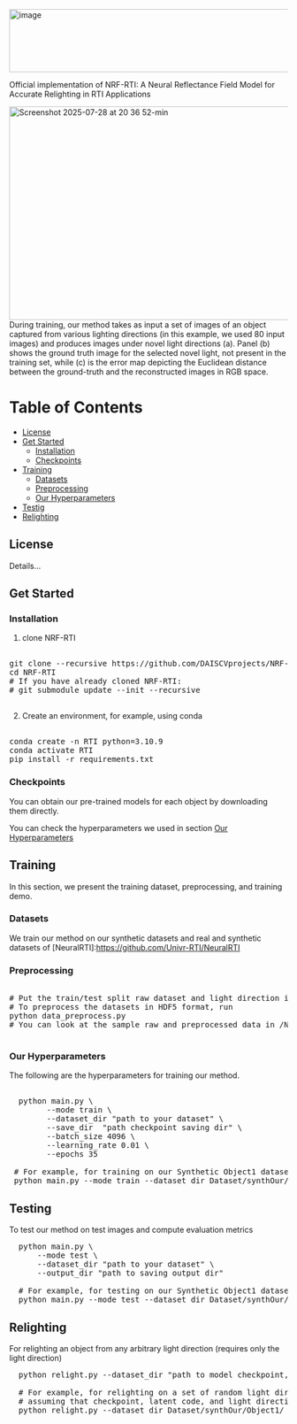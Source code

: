 <img width="966" height="114" alt="image" src="https://github.com/user-attachments/assets/c52978dd-df3a-423c-91bb-59bac65019cb" />


Official implementation of NRF-RTI: A Neural Reflectance Field Model for Accurate Relighting in RTI Applications

<img width="1420" height="386" alt="Screenshot 2025-07-28 at 20 36 52-min" src="https://github.com/user-attachments/assets/3a35ea5f-0e4e-47a6-8065-58dab413fb30" />
During training, our method takes as input a set of images of an object captured from various lighting directions (in this example, we used 80
input images) and produces images under novel light directions (a). Panel (b) shows the ground truth image for the selected novel
light, not present in the training set, while (c) is the error map depicting the Euclidean distance between the ground-truth and the reconstructed
images in RGB space.


# Table of Contents
- [License](#license)
- [Get Started](#get-started)
  - [Installation](#installation)
  - [Checkpoints](#checkpoints)
- [Training](#training)
  - [Datasets](#datasets)
  - [Preprocessing](#preprocessing)
  - [Our Hyperparameters](#our-hyperparameters)
- [Testig](#testing)
- [Relighting](#relighting)
  
## License

Details...

## Get Started


### Installation

1. clone NRF-RTI
<pre>  
git clone --recursive https://github.com/DAISCVprojects/NRF-RTI
cd NRF-RTI
# If you have already cloned NRF-RTI:
# git submodule update --init --recursive
 </pre>

2. Create an environment, for example, using conda
<pre> 
conda create -n RTI python=3.10.9
conda activate RTI
pip install -r requirements.txt
</pre>
  
### Checkpoints
You can obtain our pre-trained models for each object by downloading them directly.

You can check the hyperparameters we used in section [Our Hyperparameters](#our-hyperparameters)

## Training
In this section, we present the training dataset, preprocessing, and training demo.

### Datasets
We train our method on our synthetic datasets and real and synthetic datasets of [NeuralRTI]:https://github.com/Univr-RTI/NeuralRTI 

### Preprocessing
<pre> 
# Put the train/test split raw dataset and light direction in /NRF-RTI/Dataset/
# To preprocess the datasets in HDF5 format, run
python data_preprocess.py
# You can look at the sample raw and preprocessed data in /NRF-RTI/Dataset/
   </pre>
   
### Our Hyperparameters
The following are the hyperparameters for training our method.
<pre> 
  python main.py \
        --mode train \
        --dataset_dir "path to your dataset" \
        --save_dir  "path checkpoint saving dir" \
        --batch_size 4096 \
        --learning_rate 0.01 \
        --epochs 35

 # For example, for training on our Synthetic Object1 dataset   
 python main.py --mode train --dataset_dir Dataset/synthOur/Object1/ --save_dir Dataset/synthOur/Object1/saved_model/ --batch_size 4096 --learning_rate 0.01 --epochs 35
</pre>

## Testing
To test our method on test images and compute evaluation metrics
<pre>
  python main.py \
      --mode test \
      --dataset_dir "path to your dataset" \
      --output_dir "path to saving output dir"
  
  # For example, for testing on our Synthetic Object1 dataset
  python main.py --mode test --dataset_dir Dataset/synthOur/Object1/ --output_dir Dataset/synthOur/Object1/output/
</pre>

## Relighting
For relighting an object from any arbitrary light direction (requires only the light direction)
<pre>
  python relight.py --dataset_dir "path to model checkpoint, light direction, and compressed latent code"
  
  # For example, for relighting on a set of random light directions 
  # assuming that checkpoint, latent code, and light direction are saved in Dataset/synthOur/Object1/
  python relight.py --dataset_dir Dataset/synthOur/Object1/
</pre>


